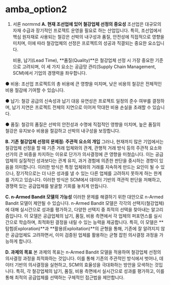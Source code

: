 # amba_option2

1. 서론 normrnd
**A. 현재 조선업에 있어 철강업체 선정의 중요성**
   조선업은 대규모의 자재 수급과 장기적인 프로젝트 운영을 필요로 하는 산업입니다.
   특히, 조선업에서 핵심 원자재로 사용되는 철강은 선박의 내구성과 품질, 안전성에 직접적으로 영향을 미치며,
   이에 따라 철강업체의 선정은 프로젝트의 성공과 직결되는 중요한 요소입니다.
   
   비용, 납기(Lead Time), **품질(Quality)**은 철강업체 선정 시 가장 중요한 기준으로 고려되며,
   이 세 가지 요소는 공급망 관리(Supply Chain Management, SCM)에서 기업의 경쟁력을 좌우합니다.

●	비용: 조선업 프로젝트의 총 비용에 큰 영향을 미치며, 
   낮은 비용의 철강은 전체적인 비용 절감에 기여할 수 있습니다.
   
●	납기: 철강 공급의 신속성과 납기 대응 유연성은 프로젝트 일정의 준수 여부를 결정하며, 
   납기 지연은 프로젝트 전체의 지연으로 이어져 막대한 비용 손실을 초래할 수 있습니다.
   
●	품질: 철강의 품질은 선박의 안전성과 수명에 직접적인 영향을 미치며, 
   높은 품질의 철강은 유지보수 비용을 절감하고 선박의 내구성을 보장합니다.


**B. 기존 철강업체 선정의 문제점: 주관적 요소의 개입**
   그러나, 현재까지 많은 기업에서는 철강업체 선정을 할 때 기존 거래 업체와의 관계, 관행적 거래 방식 등의 주관적 요소와 선가의 큰 비중을 차지하는 이유로 단가가 의사결정에 큰 영향을 미쳤습니다. 
   이는 공급업체의 실질적인 성과보다는 관계 유지, 과거 경험에 의존한 판단을 중시하는 경향이 있음을 의미합니다. 
   이러한 방식은 특정 업체와의 거래를 지속하게 만드는 요인이 될 수 있으나, 장기적으로는 더 나은 성과를 낼 수 있는 다른 업체를 고려하지 못하게 하는 한계를 가지고 있습니다. 
   이러한 방식은 SCM에서 데이터 기반의 객관적 판단을 저해하고, 경쟁력 있는 공급업체를 발굴할 기회를 놓치게 만듭니다.

**C. n-Armed Bandit 모델의 가능성**
   이러한 문제를 해결하기 위한 대안으로 n-Armed Bandit 모델이 제안될 수 있습니다. 
   n-Armed Bandit 모델은 각각의 선택지(철강업체)에 대해 실시간으로 성과를 평가하고, 다양한 선택지 중 최적의 선택을 찾아내는 알고리즘입니다. 
   이 모델은 공급업체의 납기, 품질, 비용 측면에서 각 업체의 퍼포먼스를 실시간으로 학습하며, 최적화된 결정을 내릴 수 있는 능력을 제공합니다. 
   특히, 이 모델은 **탐험(Exploration)**과 **활용(Exploitation)**의 균형을 통해, 기존에 잘 알려지지 않은 공급업체도 고려하면서, 
   이미 검증된 업체를 활용하는 균형 잡힌 의사결정 과정을 가능하게 합니다.

**D. 과제의 목표**
   본 과제의 목표는 n-Armed Bandit 모델을 적용하여 철강업체 선정의 의사결정 과정을 최적화하는 것입니다. 
   이를 통해 기존의 주관적인 방식에서 벗어나, 데이터 기반의 의사결정을 실현하고, SCM의 효율성을 극대화하는 방안을 모색하는 것입니다. 
   특히, 각 철강업체의 납기, 품질, 비용 측면에서 실시간으로 성과를 평가하고, 이를 통해 최적의 공급업체를 선택하는 구체적인 접근법을 제안합니다.



